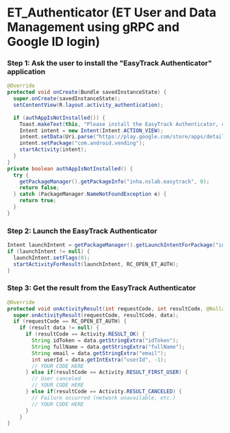 # ET_Authenticator (ET User and Data Management using gRPC and Google ID login)
<h3>Step 1: Ask the user to install the "EasyTrack Authenticator" application</h3>

```java
@Override
protected void onCreate(Bundle savedInstanceState) {
  super.onCreate(savedInstanceState);
  setContentView(R.layout.activity_authentication);
  
  if (authAppIsNotInstalled()) {
    Toast.makeText(this, "Please install the EasyTrack Authenticator, close the app, and reopen your application!", Toast.LENGTH_SHORT).show();
    Intent intent = new Intent(Intent.ACTION_VIEW);
    intent.setData(Uri.parse("https://play.google.com/store/apps/details?id=inha.nslab.easytrack"));
    intent.setPackage("com.android.vending");
    startActivity(intent);
  }
}
private boolean authAppIsNotInstalled() {
  try {
    getPackageManager().getPackageInfo("inha.nslab.easytrack", 0);
    return false;
  } catch (PackageManager.NameNotFoundException e) {
    return true;
  }
}
```

<h3>Step 2: Launch the EasyTrack Authenticator</h3>

```java
Intent launchIntent = getPackageManager().getLaunchIntentForPackage("inha.nslab.easytrack");
if (launchIntent != null) {
  launchIntent.setFlags(0);
  startActivityForResult(launchIntent, RC_OPEN_ET_AUTH);
}
```

<h3>Step 3: Get the result from the EasyTrack Authenticator</h3>

```java
@Override
protected void onActivityResult(int requestCode, int resultCode, @Nullable Intent data) {
  super.onActivityResult(requestCode, resultCode, data);
  if (requestCode == RC_OPEN_ET_AUTH) {
    if (result data != null) {
      if (resultCode == Activity.RESULT_OK) {
        String idToken = data.getStringExtra("idToken");
        String fullName = data.getStringExtra("fullName");
        String email = data.getStringExtra("email");
        int userId = data.getIntExtra("userId", -1);
        // YOUR CODE HERE
      } else if(resultCode == Activity.RESULT_FIRST_USER) {
        // User canceled
        // YOUR CODE HERE
      } else if(resultCode == Activity.RESULT_CANCELED) {
        // Failure occurred (network unavailable, etc.)
        // YOUR CODE HERE
      }
    }
}
```
